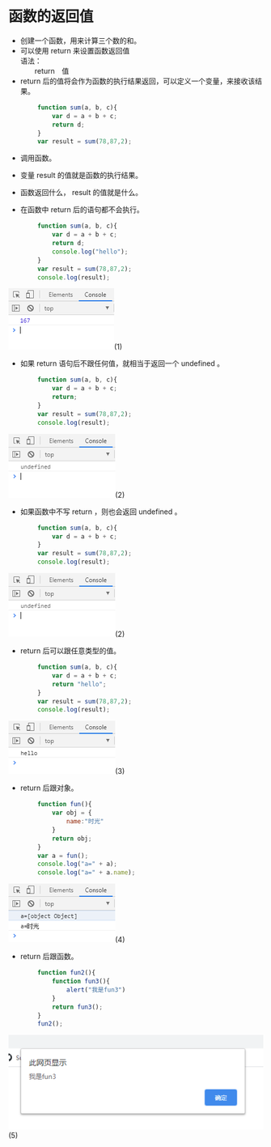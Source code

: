 # 函数的返回值

* 创建一个函数，用来计算三个数的和。
* 可以使用 return 来设置函数返回值  
语法：  
&emsp;&emsp;return&emsp;值  
* return 后的值将会作为函数的执行结果返回，可以定义一个变量，来接收该结果。

```javascript
        function sum(a, b, c){
            var d = a + b + c;
            return d;
        }
        var result = sum(78,87,2);
```

* 调用函数。
* 变量 result 的值就是函数的执行结果。
* 函数返回什么， result 的值就是什么。

* 在函数中 return 后的语句都不会执行。

```javascript
        function sum(a, b, c){
            var d = a + b + c;
            return d;
            console.log("hello");
        }
        var result = sum(78,87,2);
        console.log(result);
```
![image](../images/23/1.png)(1)

* 如果 return 语句后不跟任何值，就相当于返回一个 undefined 。

```javascript
        function sum(a, b, c){
            var d = a + b + c;
            return;
        }
        var result = sum(78,87,2);
        console.log(result);
```
![image](../images/23/2.png)(2)

* 如果函数中不写 return ，则也会返回 undefined 。

```javascript
        function sum(a, b, c){
            var d = a + b + c;
        }
        var result = sum(78,87,2);
        console.log(result);
```
![image](../images/23/2.png)(2)

* return 后可以跟任意类型的值。

```javascript
        function sum(a, b, c){
            var d = a + b + c;
            return "hello";
        }
        var result = sum(78,87,2);
        console.log(result);
```
![image](../images/23/3.png)(3)

* return 后跟对象。  

```javascript
        function fun(){
            var obj = {
                name:"时光"
            }
            return obj;
        }
        var a = fun();
        console.log("a=" + a);
        console.log("a=" + a.name);
```
![image](../images/23/4.png)(4)

* return 后跟函数。

```javascript
        function fun2(){
            function fun3(){
                alert("我是fun3")
            }
            return fun3();
        }
        fun2();
```
![image](../images/23/5.png)(5)
